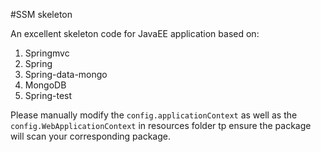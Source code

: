 #SSM skeleton

An excellent skeleton code for JavaEE application based on:  

1. Springmvc
2. Spring
3. Spring-data-mongo
4. MongoDB
5. Spring-test


Please manually modify the `config.applicationContext` as well as the `config.WebApplicationContext` in resources folder tp ensure the package will scan your corresponding package.  